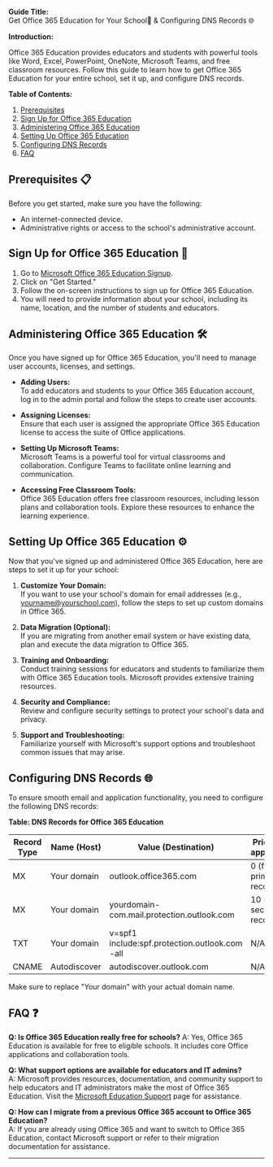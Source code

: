 

**Guide Title:**  <br> Get Office 365 Education for Your School🏫 & Configuring DNS Records 🌐

**Introduction:**

Office 365 Education provides educators and students with powerful tools like Word, Excel, PowerPoint, OneNote, Microsoft Teams, and free classroom resources. Follow this guide to learn how to get Office 365 Education for your entire school, set it up, and configure DNS records.

**Table of Contents:**

1. [Prerequisites](#prerequisites)
2. [Sign Up for Office 365 Education](#sign-up-for-office-365-education)
3. [Administering Office 365 Education](#administering-office-365-education)
4. [Setting Up Office 365 Education](#setting-up-office-365-education)
5. [Configuring DNS Records](#configuring-dns-records)
6. [FAQ](#faq)

## Prerequisites 📋

Before you get started, make sure you have the following:

- An internet-connected device.
- Administrative rights or access to the school's administrative account.

## Sign Up for Office 365 Education 📝

1. Go to [Microsoft Office 365 Education Signup](https://signup.microsoft.com/signup?sku=Education).
2. Click on "Get Started."<br>
3. Follow the on-screen instructions to sign up for Office 365 Education.<br>
4. You will need to provide information about your school, including its name, location, and the number of students and educators.

## Administering Office 365 Education 🛠️

Once you have signed up for Office 365 Education, you'll need to manage user accounts, licenses, and settings.

- **Adding Users:**  <br> To add educators and students to your Office 365 Education account, log in to the admin portal and follow the steps to create user accounts.

- **Assigning Licenses:**  <br> Ensure that each user is assigned the appropriate Office 365 Education license to access the suite of Office applications.

- **Setting Up Microsoft Teams:**  <br> Microsoft Teams is a powerful tool for virtual classrooms and collaboration. Configure Teams to facilitate online learning and communication.

- **Accessing Free Classroom Tools:**  <br> Office 365 Education offers free classroom resources, including lesson plans and collaboration tools. Explore these resources to enhance the learning experience.

## Setting Up Office 365 Education ⚙️

Now that you've signed up and administered Office 365 Education, here are steps to set it up for your school:

1. **Customize Your Domain:**  <br> If you want to use your school's domain for email addresses (e.g., yourname@yourschool.com), follow the steps to set up custom domains in Office 365.

2. **Data Migration (Optional):**  <br> If you are migrating from another email system or have existing data, plan and execute the data migration to Office 365.

3. **Training and Onboarding:**  <br> Conduct training sessions for educators and students to familiarize them with Office 365 Education tools. Microsoft provides extensive training resources.

4. **Security and Compliance:** <br> Review and configure security settings to protect your school's data and privacy.

5. **Support and Troubleshooting:**  <br> Familiarize yourself with Microsoft's support options and troubleshoot common issues that may arise.

## Configuring DNS Records 🌐

To ensure smooth email and application functionality, you need to configure the following DNS records:

**Table: DNS Records for Office 365 Education**

| Record Type | Name (Host)   | Value (Destination)         | Priority (if applicable) |
|-------------|---------------|-----------------------------|---------------------------|
| MX          | Your domain   | outlook.office365.com       | 0 (for the primary record) |
| MX          | Your domain   | yourdomain-com.mail.protection.outlook.com | 10 (for secondary records) |
| TXT         | Your domain   | v=spf1 include:spf.protection.outlook.com -all | N/A                       |
| CNAME       | Autodiscover  | autodiscover.outlook.com   | N/A                       |

Make sure to replace "Your domain" with your actual domain name.

## FAQ ❓

**Q: Is Office 365 Education really free for schools?**
A: Yes, Office 365 Education is available for free to eligible schools. It includes core Office applications and collaboration tools.

**Q: What support options are available for educators and IT admins?**  <br>
A: Microsoft provides resources, documentation, and community support to help educators and IT administrators make the most of Office 365 Education. Visit the [Microsoft Education Support](https://support.microsoft.com/en-us/education) page for assistance.

**Q: How can I migrate from a previous Office 365 account to Office 365 Education?** <br>
A: If you are already using Office 365 and want to switch to Office 365 Education, contact Microsoft support or refer to their migration documentation for assistance.

---


